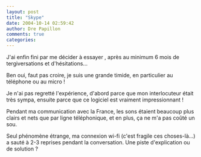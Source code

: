```yaml
---
layout: post
title: "Skype"
date: 2004-10-14 02:59:42
author: Dre Papillon
comments: true
categories: 
---
```



J'ai enfin fini par me décider à essayer , après au minimum 6 mois de tergiversations et d'hésitations...

Ben oui, faut pas croire, je suis une grande timide, en particulier au téléphone ou au micro !

Je n'ai pas regretté l'expérience, d'abord parce que mon interlocuteur était très sympa, ensuite parce que ce logiciel  est vraiment impressionnant !

Pendant ma communication avec la France, les sons étaient beaucoup plus clairs et nets que par ligne téléphonique, et en plus, ça ne m'a pas coûté un sou.

Seul phénomène étrange, ma connexion wi-fi (c'est fragile ces choses-là...) a sauté à 2-3 reprises pendant la conversation.  Une piste d'explication ou de solution ?